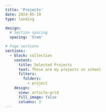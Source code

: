 ```yaml
---
title: 'Projects'
date: 2024-05-19
type: landing

design:
  # Section spacing
  spacing: '5rem'

# Page sections
sections:
  - block: collection
    content:
      title: Selected Projects
      text: These are my projects in school
      filters:
        folders:
          - project
    design:
      view: article-grid
      fill_image: false
      columns: 3
---
```

